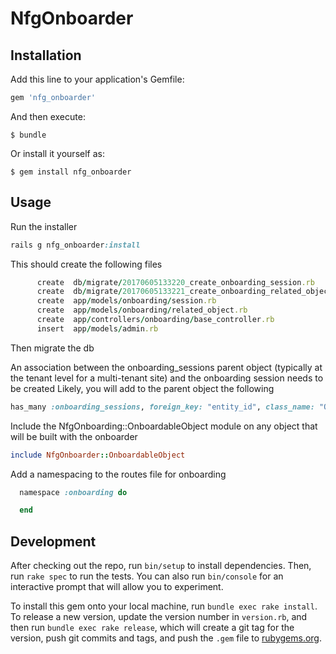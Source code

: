 # NfgOnboarder

## Installation

Add this line to your application's Gemfile:

```ruby
gem 'nfg_onboarder'
```

And then execute:

    $ bundle

Or install it yourself as:

    $ gem install nfg_onboarder

## Usage

Run the installer
```ruby
rails g nfg_onboarder:install
```

This should create the following files
```ruby
      create  db/migrate/20170605133220_create_onboarding_session.rb
      create  db/migrate/20170605133221_create_onboarding_related_object.rb
      create  app/models/onboarding/session.rb
      create  app/models/onboarding/related_object.rb
      create  app/controllers/onboarding/base_controller.rb
      insert  app/models/admin.rb
```

Then migrate the db

An association between the onboarding_sessions parent object (typically at the tenant level for a multi-tenant site) and the onboarding session needs to be created
Likely, you will add to the parent object the following

```ruby
has_many :onboarding_sessions, foreign_key: "entity_id", class_name: "Onboarding::Session"
```

Include the NfgOnboarding::OnboardableObject module on any object that will be built with the onboarder
```ruby
include NfgOnboarder::OnboardableObject
```

Add a namespacing to the routes file for onboarding
```ruby
  namespace :onboarding do

  end
```

## Development

After checking out the repo, run `bin/setup` to install dependencies. Then, run `rake spec` to run the tests. You can also run `bin/console` for an interactive prompt that will allow you to experiment.

To install this gem onto your local machine, run `bundle exec rake install`. To release a new version, update the version number in `version.rb`, and then run `bundle exec rake release`, which will create a git tag for the version, push git commits and tags, and push the `.gem` file to [rubygems.org](https://rubygems.org).
